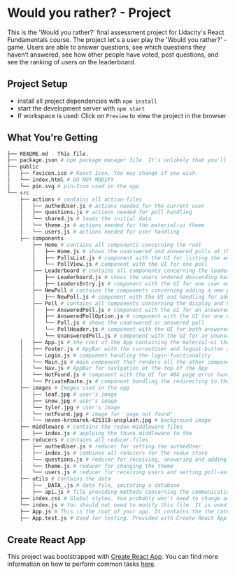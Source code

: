 # Would you rather? - Project

This is the 'Would you rather?' final assessment project for Udacity's React Fundamentals course. 
The project let's a user play the 'Would you rather?' - game. 
Users are able to answer questions, see which questions they haven’t answered, see how other people have voted, 
post questions, and see the ranking of users on the leaderboard.

## Project Setup

* install all project dependencies with `npm install`
* start the development server with `npm start`
* If workspace is used: Click on `Preview` to view the project in the browser 

## What You're Getting
```bash
├── README.md - This file.
├── package.json # npm package manager file. It's unlikely that you'll need to modify this.
├── public
│   ├── favicon.ico # React Icon, You may change if you wish.
│   └── index.html # DO NOT MODIFY
│   └── pin.svg # pin-Icon used in the app
└── src
    ├── actions # contains all action-files
    │   ├── authedUser.js # actions needed for the current user
    │   ├── questions.js # actions needed for poll handling
    │   └── shared.js # loads the initial data
    │   └── theme.js # actions needed for the material-ui theme
    │   └── users.js # actions needed for user handling
    ├── components
        ├── Home # contains all components concerning the root
        │   ├── Home.js # shows the unanswered and answered polls at the root
        │   ├── PollsList.js # component with the UI for listing the answered and unanswered polls
        │   └── PollView.js # component with the UI for one poll
        ├── Leaderboard # contains all components concerning the leaderboard
        │   ├── Leaderboard.js # shows the users ordered descending based on the number of answered and unanswered polls
        │   ├── LeadersEntry.js # component with the UI for one user on the leaderboard
        ├── NewPoll # contains the components concerning adding a new poll
        │   ├── NewPoll.js # component with the UI and handling for adding a new poll
        ├── Poll # contains all components concerning the display and handling of an answered or unanswered poll
        │   ├── AnsweredPoll.js # component with the UI for an answered Poll
        │   ├── AnsweredPollOption.js # component with the UI for one option of an answered poll
        │   └── Poll.js # shows the unanswered or answered poll
        │   └── PollHeader.js # component with the UI for both answered and unanswered polls
        │   └── UnansweredPoll.js # component with the UI for an unanswered poll
    │   ├── App.js # the root of the App containing the material-ui theme
    │   ├── Footer.js # AppBar with the currentUser and logout-button at the bottom of the App
    │   └── Login.js # component handling the login-functionality
    │   └── Main.js # main component that renders all the other components
    │   └── Nav.js # AppBar for navigation at the top of the App
    │   └── NotFound.js # component with the UI for 404 page error handling
    │   └── PrivateRoute.js # component handling the redirecting to the login page
    ├── images # Images used in the app
    │   ├── leaf.jpg # user's image
    │   ├── snow.jpg # user's image
    │   └── tyler.jpg # user's image
    │   └── notFound.jpg # image for 'page not found'
    │   └── neven-krcmarek-425319-unsplash.jpg # background image
    ├── middleware # contains the redux-middleware files
    │   ├── index.js # applying the thunk middleware to the 
    ├── reducers # contains all reducer-files
    │   ├── authedUser.js # reducer for setting the authedUser
    │   ├── index.js # combines all reducers for the redux store
    │   └── questions.js # reducer for receiving, answering and adding polls
    │   └── theme.js # reducer for changing the theme
    │   └── users.js # reducer for receiving users and setting poll-authors and poll-answers for the user
    ├── utils # contains the data
    │   ├── _DATA_.js # data file, imitating a database
    │   ├── api.js # file providing methods concerning the communication with the data
    ├── index.css # Global styles. You probably won't need to change anything here.
    └── index.js # You should not need to modify this file. It is used for DOM rendering only.
    ├── App.js # This is the root of your app. It contains the the categorized books as well as all books for searching.
    ├── App.test.js # Used for testing. Provided with Create React App. Testing is encouraged, but not required.
```

## Create React App

This project was bootstrapped with [Create React App](https://github.com/facebookincubator/create-react-app). You can find more information on how to perform common tasks [here](https://github.com/facebookincubator/create-react-app/blob/master/packages/react-scripts/template/README.md).
